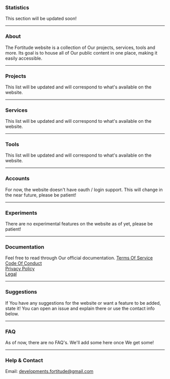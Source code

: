 ### Statistics
This section will be updated soon!

---

### About
The Fortitude website is a collection of Our projects, services, tools and more. Its goal is to house all of Our public content in one place, making it easily accessible.

---

### Projects
This list will be updated and will correspond to what's available on the website.

---

### Services
This list will be updated and will correspond to what's available on the website.

---

### Tools
This list will be updated and will correspond to what's available on the website.

---

### Accounts
For now, the website doesn't have oauth / login support. This will change in the near future, please be patient!

---

### Experiments
There are no experimental features on the website as of yet, please be patient!

---

### Documentation
Feel free to read through Our official documentation.
[Terms Of Service](https://google.com/404)  
[Code Of Conduct](https://google.com/404)  
[Privacy Policy](https://google.com/404)  
[Legal](https://google.com/404)  

---

### Suggestions
If You have any suggestions for the website or want a feature to be added, state it! You can open an issue and explain there or use the contact info below.

---

### FAQ
As of now, there are no FAQ's. We'll add some here once We get some!

---

### Help & Contact
Email: developments.fortitude@gmail.com
